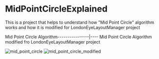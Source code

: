 # MidPointCircleExplained
This is a project that helps to understand how "Mid Point Circle" algorithm works and how it is modified for LondonEyeLayoutManager project

Mid Point Circle Algorithm----------------|---- Mid Point Circle Algorithm modified fro LondonEyeLayoutManager project

![mid_point_circle](https://cloud.githubusercontent.com/assets/2686355/11886174/0ef8dff2-a530-11e5-8731-104608d7b8b9.gif) ![mid_point_circle_modified](https://cloud.githubusercontent.com/assets/2686355/11886193/4cb26f48-a530-11e5-8ef4-945f1462a1cc.gif)
